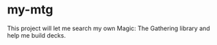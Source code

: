 # my-mtg
This project will let me search my own Magic: The Gathering library and help me build decks.
